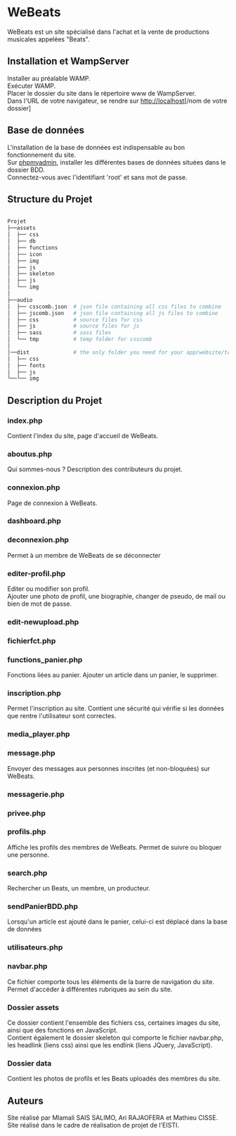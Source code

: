 # WeBeats

WeBeats est un site spécialisé dans l'achat et la vente de productions musicales appelées "Beats".  

## Installation et WampServer

Installer au préalable WAMP.  
Exécuter WAMP.  
Placer le dossier du site dans le répertoire www de WampServer.  
Dans l'URL de votre navigateur, se rendre sur [http://localhost](http://localhost)[/nom de votre dossier]

## Base de données 

L'installation de la base de données est indispensable au bon fonctionnement du site.  
Sur [phpmyadmin](http://localhost/phpmyadmin), installer les différentes bases de données situées dans le dossier BDD.  
Connectez-vous avec l'identifiant 'root' et sans mot de passe.

## Structure du Projet

```bash

Projet
├──assets
│  ├── css
│  ├── db
│  ├── functions
│  ├── icon
│  ├── img
│  ├── js
│  ├── skeleton
│  ├── js
│  └── img
│
├──audio
│  ├── csscomb.json  # json file containing all css files to combine
│  ├── jscomb.json   # json file containing all js files to combine
│  ├── css           # source files for css
│  ├── js            # source files for js
│  ├── sass          # sass files
│  └── tmp           # temp folder for csscomb
│
│──dist              # the only folder you need for your app/website/template
│  ├── css
│  ├── fonts
│  ├── js
└──└── img

```

## Description du Projet

### index.php
Contient l'index du site, page d'accueil de WeBeats.

### aboutus.php
Qui sommes-nous ? Description des contributeurs du projet.

### connexion.php
Page de connexion à WeBeats.

### dashboard.php

### deconnexion.php
Permet à un membre de WeBeats de se déconnecter

### editer-profil.php
Editer ou modifier son profil.  
Ajouter une photo de profil, une biographie, changer de pseudo, de mail ou bien de mot de passe.

### edit-newupload.php

### fichierfct.php

### functions_panier.php
Fonctions liées au panier. Ajouter un article dans un panier, le supprimer.

### inscription.php
Permet l'inscription au site. Contient une sécurité qui vérifie si les données que rentre l'utilisateur sont correctes.

### media_player.php

### message.php
Envoyer des messages aux personnes inscrites (et non-bloquées) sur WeBeats. 

### messagerie.php

### privee.php

### profils.php
Affiche les profils des membres de WeBeats. Permet de suivre ou bloquer une personne.

### search.php
Rechercher un Beats, un membre, un producteur.

### sendPanierBDD.php
Lorsqu'un article est ajouté dans le panier, celui-ci est déplacé dans la base de données

### utilisateurs.php

### navbar.php
Ce fichier comporte tous les éléments de la barre de navigation du site. Permet d'accéder à différentes rubriques au sein du site.
 

### Dossier assets

Ce dossier contient l'ensemble des fichiers css, certaines images du site, ainsi que des fonctions en JavaScript.  
Contient également le dossier skeleton qui comporte le fichier navbar.php, les headlink (liens css) ainsi que les endlink (liens JQuery, JavaScript).


### Dossier data
Contient les photos de profils et les Beats uploadés des membres du site.


## Auteurs

Site réalisé par Mlamali SAIS SALIMO, Ari RAJAOFERA et Mathieu CISSE.  
Site réalisé dans le cadre de réalisation de projet de l'EISTI. 